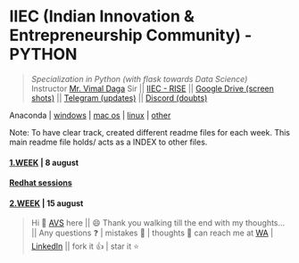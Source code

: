 # IIEC (Indian Innovation & Entrepreneurship Community) - PYTHON 
>  *Specialization in Python (with flask towards Data Science)*   
Instructor [Mr. Vimal Daga](https://www.linkedin.com/in/vimaldaga/) Sir || [IIEC - RISE](https://www.linkedin.com/company/iiec-rise/) || [Google Drive (screen shots)](https://drive.google.com/drive/folders/1RAJNUsdK2TWK94rrByaouXPkKDlR6-vb) || [Telegram (updates)](https://t.me/joinchat/AAAAAFepWVRLIsjqwCO6_w) || [Discord (doubts)](https://discord.com/invite/DqAgTT)		


Anaconda | [windows](https://repo.anaconda.com/archive/Anaconda3-2020.07-Windows-x86_64.exe) | [mac os](https://repo.anaconda.com/archive/Anaconda3-2020.07-MacOSX-x86_64.pkg
) | [linux](https://repo.anaconda.com/archive/Anaconda3-2020.07-Linux-x86_64.sh
) | [other](https://www.anaconda.com/products/individual)
 
Note: To have clear track, created different readme files for each week. This main readme file holds/ acts as a INDEX to other files.

#### [1.WEEK](https://github.com/AdicherlaVenkataSai/iiec-python/blob/master/week1_readme.md) | 8 august
#### [Redhat sessions](https://github.com/AdicherlaVenkataSai/iiec-python/blob/master/redhat_readme.md)
#### [2.WEEK](https://github.com/AdicherlaVenkataSai/iiec-python/blob/master/week2_readme.md) | 15 august








> Hi :wave: [AVS](https://github.com/AdicherlaVenkataSai) here ||
:smile: Thank you walking till the end with my thoughts... ||
Any questions :question: | mistakes :speech_balloon: | thoughts :thought_balloon: can reach me at [WA](https://wa.me/+918008527755) | [LinkedIn](https://www.linkedin.com/in/adicherlavenkatasai/) ||
fork it :+1: | star it :star:

